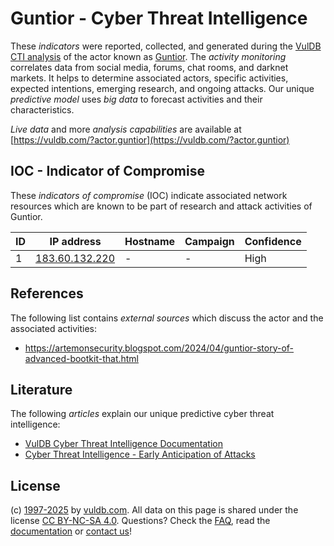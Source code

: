 # Guntior - Cyber Threat Intelligence

These _indicators_ were reported, collected, and generated during the [VulDB CTI analysis](https://vuldb.com/?kb.cti) of the actor known as [Guntior](https://vuldb.com/?actor.guntior). The _activity monitoring_ correlates data from social media, forums, chat rooms, and darknet markets. It helps to determine associated actors, specific activities, expected intentions, emerging research, and ongoing attacks. Our unique _predictive model_ uses _big data_ to forecast activities and their characteristics.

_Live data_ and more _analysis capabilities_ are available at [https://vuldb.com/?actor.guntior](https://vuldb.com/?actor.guntior)

## IOC - Indicator of Compromise

These _indicators of compromise_ (IOC) indicate associated network resources which are known to be part of research and attack activities of Guntior.

ID | IP address | Hostname | Campaign | Confidence
-- | ---------- | -------- | -------- | ----------
1 | [183.60.132.220](https://vuldb.com/?ip.183.60.132.220) | - | - | High

## References

The following list contains _external sources_ which discuss the actor and the associated activities:

* https://artemonsecurity.blogspot.com/2024/04/guntior-story-of-advanced-bootkit-that.html

## Literature

The following _articles_ explain our unique predictive cyber threat intelligence:

* [VulDB Cyber Threat Intelligence Documentation](https://vuldb.com/?kb.cti)
* [Cyber Threat Intelligence - Early Anticipation of Attacks](https://www.scip.ch/en/?labs.20201022)

## License

(c) [1997-2025](https://vuldb.com/?kb.changelog) by [vuldb.com](https://vuldb.com/?kb.about). All data on this page is shared under the license [CC BY-NC-SA 4.0](https://creativecommons.org/licenses/by-nc-sa/4.0/). Questions? Check the [FAQ](https://vuldb.com/?kb.faq), read the [documentation](https://vuldb.com/?kb) or [contact us](https://vuldb.com/?contact)!
